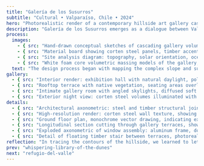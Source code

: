 ```yaml
---
title: "Galería de los Susurros"
subtitle: "Cultural • Valparaíso, Chile • 2024"
hero: "Photorealistic render of a contemporary hillside art gallery cascading along steep terraced terrain, corten steel and glass volumes reflecting ocean light, green roof terraces with native vegetation, warm late afternoon sunlight, cinematic shadows, moody atmospheric fog in the distance"
description: "Galería de los Susurros emerges as a dialogue between Valparaíso’s rugged topography and its vibrant artistic pulse. The design weaves public and private spaces across the hillside, celebrating the city’s verticality while inviting the visitor into moments of contemplation framed by light, texture, and view corridors."
process:
  images:
    - { src: "Hand-drawn conceptual sketches of cascading gallery volumes along steep terrain, pencil and ink lines, annotations showing spatial flow", caption: "Initial concept sketches" }
    - { src: "Material board showing corten steel panels, timber accents, glass curtain walls, and stone, photographed on architectural studio table", caption: "Material exploration" }
    - { src: "Site analysis diagram: topography, solar orientation, ocean wind patterns, pedestrian circulation, diagrammatic style", caption: "Site analysis and solar studies" }
    - { src: "White foam core volumetric massing models of the gallery, casting soft shadows under studio lighting, exploring terraced forms", caption: "Volumetric studies" }
  text: "The design process began with mapping the complex slope and sun paths, iterating sketches that respect both the natural topography and urban fabric. Each terrace was studied to balance exhibition space, visitor circulation, and outdoor connectivity, culminating in a rhythm of volumes that cascade gently down the hillside."
gallery:
  - { src: "Interior render: exhibition hall with natural daylight, polished concrete floors, suspended timber panels, minimal contemporary artworks, warm afternoon light", caption: "Main exhibition hall" }
  - { src: "Rooftop terrace with native vegetation, seating areas overlooking the Pacific, glass balustrades reflecting sunset", caption: "Rooftop terrace and ocean views" }
  - { src: "Intimate gallery room with angled skylights, diffused soft light illuminating textured walls, minimal furnishings", caption: "Intimate exhibition space" }
  - { src: "Exterior night view: corten steel volumes illuminated with soft LED lighting, terraces glowing, fog rolling over hillside", caption: "Gallery illuminated at night" }
details:
  - { src: "Architectural axonometric: steel and timber structural joint, precise technical detailing", caption: "Structural joint detail" }
  - { src: "High-resolution render: corten steel wall texture, showing weathering patterns and material depth", caption: "Corten steel texture" }
  - { src: "Ground floor plan, monochrome vector drawing, indicating exhibition spaces and circulation", caption: "Ground floor plan" }
  - { src: "Longitudinal section cutting through gallery terraces, showing interior-exterior relationship", caption: "Longitudinal section" }
  - { src: "Exploded axonometric of window assembly: aluminum frame, double glazing, sun shading elements", caption: "Window assembly detail" }
  - { src: "Detail of floating timber stair between terraces, photorealistic lighting and material finish", caption: "Floating stair detail" }
reflection: "In tracing the contours of the hillside, we learned to let the landscape guide the architecture. The gallery does not impose—it whispers, embracing movement, light, and the ephemeral dialogue between stone, steel, and sea."
prev: "whispering-library-of-the-dunes"
next: "refugio-del-valle"
---
```

